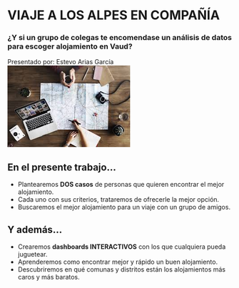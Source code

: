 # VIAJE A LOS ALPES EN COMPAÑÍA

### ¿Y si un grupo de colegas te encomendase un análisis de datos para escoger alojamiento en Vaud?


Presentado por: Estevo Arias García
![Descripción de la imagen](img/planning.jpg)

## En el presente trabajo...

- Plantearemos **DOS casos** de personas que quieren encontrar el mejor alojamiento.
- Cada uno con sus criterios, trataremos de ofrecerle la mejor opción.
- Buscaremos el mejor alojamiento para un viaje con un grupo de amigos.


## Y además...

- Crearemos **dashboards INTERACTIVOS** con los que cualquiera pueda juguetear.
- Aprenderemos como encontrar mejor y rápido un buen alojamiento.
- Descubriremos en qué comunas y distritos están los alojamientos más caros y más baratos.
